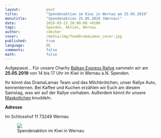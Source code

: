 ```yaml
---
layout:            post
title:             "Spendenaktion im Kiwi in Wernau am 25.05.2019"
menutitle:         "Spendenaktion 25.05.2019 (Wernau)"
date:              2019-05-22 20:00:00 +0100
tags:              Spenden, Aktion, Wernau 
author:            cdecker
cover:             /media/img/TeamDramaLamas_cover.jpg
published:         true
language:          DE
comments:          false
math:			   false
---
```


Aufgepasst... Für unsere Charity <a href='http://balkan.superlative-adventure.com/balkan-express.html'>Balkan Express Rallye</a> sammeln wir am **25.05.2019** von 14 bis 17 Uhr im Kiwi in Wernau a.N. Spenden. 

Ihr könnt das DramaLamas Team und das Milchbrötchen, unser Rallye Auto, kennenlernen.  Bei Kaffee und Kuchen erzählen wir Euch am diesem Samstag, was wir auf der Rallye vorhaben. Außerdem könnt ihr unsere [Maskottchen](Maskottchen) knuddeln.

**Adresse**

Im Schlosshof 11
73249 Wernau

<figure>
   <img src="{{ "/media/img/Spendenaktion_Kiwi.png" | absolute_url }}" />
   <figcaption>Spendenaktion im Kiwi in Wernau</figcaption>
</figure>



